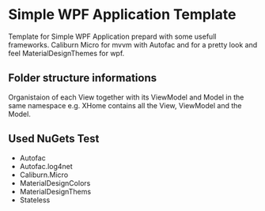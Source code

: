# Simple WPF Application Template

Template for Simple WPF Application prepard with some usefull frameworks. Caliburn Micro for mvvm with Autofac and for a pretty look and feel MaterialDesignThemes for wpf.

## Folder structure informations

Organistaion of each View together with its ViewModel and Model in the same namespace
e.g. XHome contains all the View, ViewModel and the Model. 

## Used NuGets Test

- Autofac
- Autofac.log4net
- Caliburn.Micro
- MaterialDesignColors
- MaterialDesignThems
- Stateless

